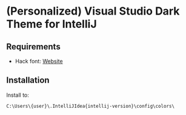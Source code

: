 # (Personalized) Visual Studio Dark Theme for IntelliJ

## Requirements

 - Hack font: [Website](http://sourcefoundry.org/hack/)

## Installation

Install to:

```
C:\Users\{user}\.IntelliJIdea{intellij-version}\config\colors\
```